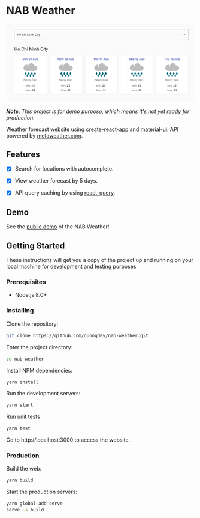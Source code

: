 # NAB Weather

![screenshot](https://github.com/duongdev/nab-weather/blob/master/screenshot.png)

**_Note_**: _This project is for demo purpose, which means it's not yet ready for production._

Weather forecast website using [create-react-app](https://create-react-app.dev/) and [material-ui](https://material-ui.com/). API powered by [metaweather.com](https://www.metaweather.com/api).

## Features

- [x] Search for locations with autocomplete.

- [x] View weather forecast by 5 days.

- [x] API query caching by using [react-query](https://react-query.tanstack.com/).

## Demo

See the [public demo](https://nab-weather.netlify.app/) of the NAB Weather!

## Getting Started

These instructions will get you a copy of the project up and running on your local machine for development and testing purposes

### Prerequisites

- Node.js 8.0+

### Installing

Clone the repository:

```bash
git clone https://github.com/duongdev/nab-weather.git
```

Enter the project directory:

```bash
cd nab-weather
```

Install NPM dependencies:

```bash
yarn install
```

Run the development servers:

```bash
yarn start
```

Run unit tests

```bash
yarn test
```

Go to http://localhost:3000 to access the website.

### Production

Build the web:

```bash
yarn build
```

Start the production servers:

```bash
yarn global add serve
serve -s build
```
